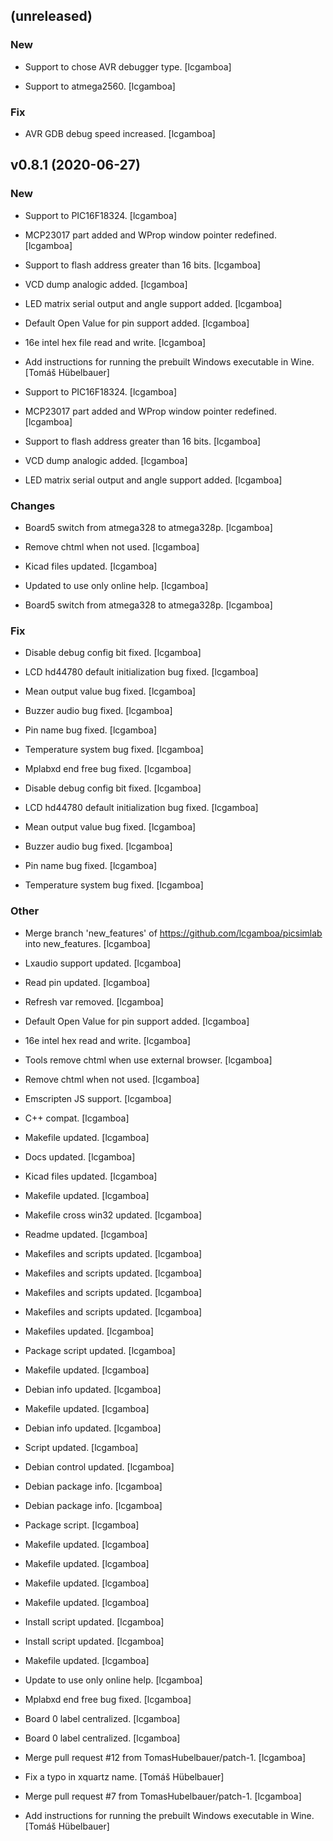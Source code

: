 ## (unreleased)

### New

* Support to chose AVR debugger type. [lcgamboa]

* Support to atmega2560. [lcgamboa]

### Fix

* AVR GDB debug speed increased. [lcgamboa]


## v0.8.1 (2020-06-27)

### New

* Support to PIC16F18324. [lcgamboa]

* MCP23017 part added and WProp window pointer redefined. [lcgamboa]

* Support to flash address greater than 16 bits. [lcgamboa]

* VCD dump analogic added. [lcgamboa]

* LED matrix serial output and angle support added. [lcgamboa]

* Default Open Value for pin support added. [lcgamboa]

* 16e intel hex file read and write. [lcgamboa]

* Add instructions for running the prebuilt Windows executable in Wine. [Tomáš Hübelbauer]

* Support to PIC16F18324. [lcgamboa]

* MCP23017 part added and WProp window pointer redefined. [lcgamboa]

* Support to flash address greater than 16 bits. [lcgamboa]

* VCD dump analogic added. [lcgamboa]

* LED matrix serial output and angle support added. [lcgamboa]

### Changes

* Board5 switch from atmega328 to atmega328p. [lcgamboa]

* Remove chtml when not used. [lcgamboa]

* Kicad files updated. [lcgamboa]

* Updated to use only online help. [lcgamboa]

* Board5 switch from atmega328 to atmega328p. [lcgamboa]

### Fix

* Disable debug config bit fixed. [lcgamboa]

* LCD hd44780 default initialization bug fixed. [lcgamboa]

* Mean output value bug fixed. [lcgamboa]

* Buzzer audio bug fixed. [lcgamboa]

* Pin name bug fixed. [lcgamboa]

* Temperature system bug fixed. [lcgamboa]

* Mplabxd end free bug fixed. [lcgamboa]

* Disable debug config bit fixed. [lcgamboa]

* LCD hd44780 default initialization bug fixed. [lcgamboa]

* Mean output value bug fixed. [lcgamboa]

* Buzzer audio bug fixed. [lcgamboa]

* Pin name bug fixed. [lcgamboa]

* Temperature system bug fixed. [lcgamboa]

### Other

* Merge branch 'new_features' of https://github.com/lcgamboa/picsimlab into new_features. [lcgamboa]

* Lxaudio support updated. [lcgamboa]

* Read pin updated. [lcgamboa]

* Refresh var removed. [lcgamboa]

* Default Open Value for pin support added. [lcgamboa]

* 16e intel hex read and write. [lcgamboa]

* Tools remove chtml when use external browser. [lcgamboa]

* Remove chtml when not used. [lcgamboa]

* Emscripten JS support. [lcgamboa]

* C++ compat. [lcgamboa]

* Makefile updated. [lcgamboa]

* Docs updated. [lcgamboa]

* Kicad files updated. [lcgamboa]

* Makefile updated. [lcgamboa]

* Makefile cross win32 updated. [lcgamboa]

* Readme updated. [lcgamboa]

* Makefiles and scripts updated. [lcgamboa]

* Makefiles and scripts updated. [lcgamboa]

* Makefiles and scripts updated. [lcgamboa]

* Makefiles and scripts updated. [lcgamboa]

* Makefiles updated. [lcgamboa]

* Package script updated. [lcgamboa]

* Makefile updated. [lcgamboa]

* Debian info updated. [lcgamboa]

* Makefile updated. [lcgamboa]

* Debian info updated. [lcgamboa]

* Script updated. [lcgamboa]

* Debian control updated. [lcgamboa]

* Debian package info. [lcgamboa]

* Debian package info. [lcgamboa]

* Package script. [lcgamboa]

* Makefile updated. [lcgamboa]

* Makefile updated. [lcgamboa]

* Makefile updated. [lcgamboa]

* Makefile updated. [lcgamboa]

* Install script updated. [lcgamboa]

* Install script updated. [lcgamboa]

* Makefile updated. [lcgamboa]

* Update to use only online help. [lcgamboa]

* Mplabxd end free bug fixed. [lcgamboa]

* Board 0 label centralized. [lcgamboa]

* Board 0 label centralized. [lcgamboa]

* Merge pull request #12 from TomasHubelbauer/patch-1. [lcgamboa]

* Fix a typo in xquartz name. [Tomáš Hübelbauer]

* Merge pull request #7 from TomasHubelbauer/patch-1. [lcgamboa]

* Add instructions for running the prebuilt Windows executable in Wine. [Tomáš Hübelbauer]


